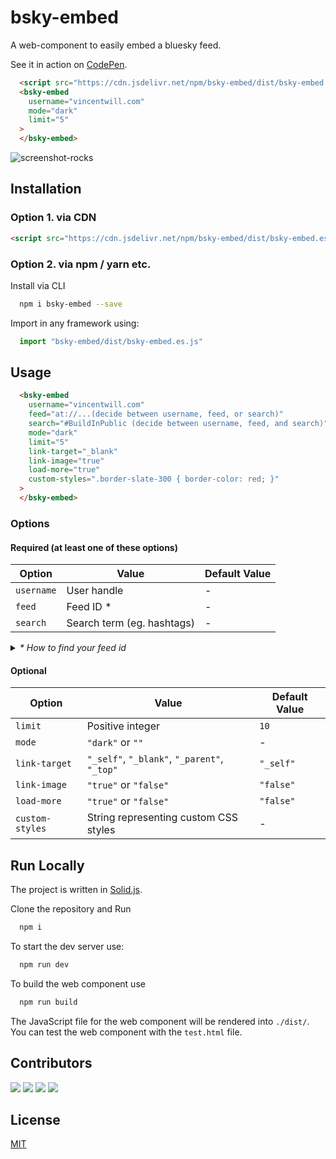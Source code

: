 
# bsky-embed

A web-component to easily embed a bluesky feed.

See it in action on [CodePen](https://codepen.io/Vincenius/pen/RwdXgyw?editors=1000).

```html
  <script src="https://cdn.jsdelivr.net/npm/bsky-embed/dist/bsky-embed.es.js" async></script>
  <bsky-embed
    username="vincentwill.com"
    mode="dark"
    limit="5"
  >
  </bsky-embed>
```

![screenshot-rocks](https://github.com/Vincenius/bsky-embed/assets/43953403/91661dd7-2a2d-47fe-b87e-c4fb6d9207b0)

## Installation

### Option 1. via CDN

```html
<script src="https://cdn.jsdelivr.net/npm/bsky-embed/dist/bsky-embed.es.js" async></script>
```

### Option 2. via npm / yarn etc.
Install via CLI
```bash
  npm i bsky-embed --save
```

Import in any framework using:
```javascript
  import "bsky-embed/dist/bsky-embed.es.js"
```

## Usage

```html
  <bsky-embed
    username="vincentwill.com"
    feed="at://...(decide between username, feed, or search)"
    search="#BuildInPublic (decide between username, feed, and search)"
    mode="dark"
    limit="5"
    link-target="_blank"
    link-image="true"
    load-more="true"
    custom-styles=".border-slate-300 { border-color: red; }"
  >
  </bsky-embed>
```

### Options

#### Required (at least one of these options)

| Option    | Value                       | Default Value |
|-----------|-----------------------------|---------------|
| `username`| User handle                 | -             |
| `feed`    | Feed ID *                   | -             |
| `search`  | Search term (eg. hashtags)  | -             |

<details>
  <summary><i>* How to find your feed id</i></summary>
  Open the URL of your feed. Open the Developer tools and go to the network tab. Find the call from bluesky to the `getFeedGenerator`. It should show the feed id.<br/><br/>
  <img src="https://github.com/Vincenius/bsky-embed/assets/43953403/604fc30c-4c19-4391-aca3-663505c09345" alt="screenshot of the developer tools">
</details>

#### Optional

| Option        | Value                                               | Default Value |
|---------------|-----------------------------------------------------|---------------|
| `limit`       | Positive integer                                    | `10`          |
| `mode`        | `"dark"` or `""`                                    | -             |
| `link-target` | `"_self"`, `"_blank"`, `"_parent"`, `"_top"`        | `"_self"`     |
| `link-image`  | `"true"` or `"false"`                               | `"false"`     |
| `load-more`   | `"true"` or `"false"`                               | `"false"`     |
| `custom-styles`| String representing custom CSS styles              | -             |

## Run Locally

The project is written in [Solid.js](https://www.solidjs.com/).

Clone the repository and Run

```bash
  npm i
```

To start the dev server use:

```bash
  npm run dev
```

To build the web component use

```bash
  npm run build
```

The JavaScript file for the web component will be rendered into `./dist/`. You can test the web component with the `test.html` file.

## Contributors

[![](https://github.com/vincenius.png?size=50)](https://github.com/Vincenius)
[![](https://github.com/NicoNotAvailable.png?size=50)](https://github.com/NicoNotAvailable)
[![](https://github.com/sirteddi.png?size=50)](https://github.com/sirteddi)
[![](https://github.com/antont.png?size=50)](https://github.com/antont)

## License

[MIT](https://choosealicense.com/licenses/mit/)

